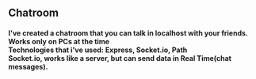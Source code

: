 <html>
<body>

<h2>Chatroom</h2>

<h4>I've created a chatroom that you can talk in localhost with your friends. Works only on PCs at the time<br>
Technologies that i've used: Express, Socket.io, Path<br>
<b>Socket.io</b>, works like a server, but can send data in Real Time(chat messages). 
</body>
</html>